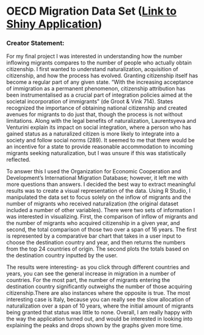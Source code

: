 # OECD Migration Data Set ([Link to Shiny Application](https://alyssahall.shinyapps.io/oecd_international_migration/))
### Creator Statement:
For my final project I was interested in understanding how the number inflowing migrants compares to the number of people who actually obtain citizenship. I first wanted to understand naturalization, acquisition of citizenship, and how the process has evolved. Granting citizenship itself has become a regular part of any given state. “With the increasing acceptance of immigration as a permanent phenomenon, citizenship attribution has been instrumentalised as a crucial part of integration policies aimed at the societal incorporation of immigrants” (de Groot & Vink 714). States recognized the importance of obtaining national citizenship and created avenues for migrants to do just that, though the process is not without limitations. Along with the legal benefits of naturalization, Laurentsyeva and Venturini explain its impact on social integration, where a person who has gained status as a naturalized citizen is more likely to integrate into a society and follow social norms (289). It seemed to me that there would be an incentive for a state to provide reasonable accommodation to incoming migrants seeking naturalization, but I was unsure if this was statistically reflected. 

To answer this I used the Organization for Economic Cooperation and Development’s International Migration Database; however, it left me with more questions than answers. I decided the best way to extract meaningful results was to create a visual representation of the data. Using R Studio, I manipulated the data set to focus solely on the inflow of migrants and the number of migrants who received naturalization (the original dataset included a number of other variables). There were two sets of information I was interested in visualizing. First, the comparison of inflow of migrants and the number of migrants who acquired citizenship in a given year, and second, the total comparison of those two over a span of 16 years. The first is represented by a comparative bar chart that takes in a user input to choose the destination country and year, and then returns the numbers from the top 24 countries of origin. The second plots the totals based on the destination country inputted by the user.

The results were interesting- as you click through different countries and years, you can see the general increase in migration in a number of countries. For the most part, the number of migrants entering the destination country significantly outweighs the number of those acquiring citizenship.There are also instances where the opposite is true. The most interesting case is Italy, because you can really see the slow allocation of naturalization over a span of 10 years, where the initial amount of migrants being granted that status was little to none. Overall, I am really happy with the way the application turned out, and would be interested in looking into explaining the peaks and drops shown by the graphs given more time.
